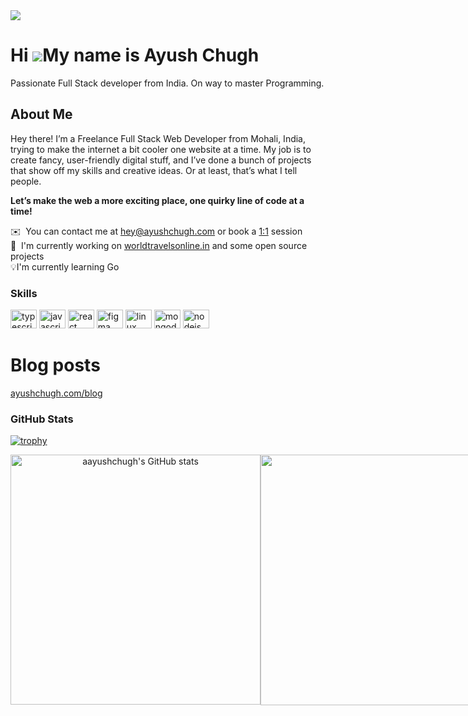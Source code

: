
<img src="https://github.com/aayushchugh/aayushchugh/assets/69336518/e6736354-f6c6-4b84-b541-72ffc932814e" />

Hi ![](https://user-images.githubusercontent.com/18350557/176309783-0785949b-9127-417c-8b55-ab5a4333674e.gif)My name is Ayush Chugh
===================================================================================================================================

Passionate Full Stack developer from India. On way to master Programming.

## About Me

Hey there! I’m a Freelance Full Stack Web Developer from Mohali, India, trying to make the internet a bit cooler one website at a time. My job is to create fancy, user-friendly digital stuff, and I’ve done a bunch of projects that show off my skills and creative ideas. Or at least, that’s what I tell people.

**Let’s make the web a more exciting place, one quirky line of code at a time!**

 ✉️  You can contact me at [hey@ayushchugh.com](mailto:hey@ayushchugh.com) or book a [1:1](https://calendar.google.com/calendar/u/0/appointments/schedules/AcZssZ32m0Ha13-Djq7bDeqBFdEgjmkBLk3uIF9LGwK2eIrl1BGBVxBAhqnpYj7ealqSNG0JYpSUTikB?gv=true) session
 <br />
 🚀  I'm currently working on [worldtravelsonline.in](https://www.worldtravelsonline.in/en) and some open source projects
 <br />
 💡I'm currently learning Go
<br>

### Skills

<div align="left">
  <img src="https://cdn.jsdelivr.net/gh/devicons/devicon/icons/typescript/typescript-plain.svg" height="30" width="42" alt="typescript logo"  />
  <img src="https://cdn.jsdelivr.net/gh/devicons/devicon/icons/javascript/javascript-original.svg" height="30" width="42" alt="javascript logo"  />
  <img src="https://cdn.jsdelivr.net/gh/devicons/devicon/icons/react/react-original.svg" height="30" width="42" alt="react logo"  />
  <img src="https://cdn.jsdelivr.net/gh/devicons/devicon/icons/figma/figma-original.svg" height="30" width="42" alt="figma logo"  />
  <img src="https://cdn.jsdelivr.net/gh/devicons/devicon/icons/linux/linux-original.svg" height="30" width="42" alt="linux logo"  />
  <img src="https://cdn.jsdelivr.net/gh/devicons/devicon/icons/mongodb/mongodb-original.svg" height="30" width="42" alt="mongodb logo"  />
  <img src="https://cdn.jsdelivr.net/gh/devicons/devicon/icons/nodejs/nodejs-original.svg" height="30" width="42" alt="nodejs logo"  />
</div>

# Blog posts
[ayushchugh.com/blog](https://ayushchugh.com/blog)

### GitHub Stats

[![trophy](https://github-profile-trophy.vercel.app/?username=aayushchugh)](https://github.com/ryo-ma/github-profile-trophy)

<div align="center">
  <div style="display: flex;">
    <img width="400" src="https://github-readme-stats.vercel.app/api?username=aayushchugh&count_private=true&show_icons=true" alt="aayushchugh's GitHub stats" />
    
  <img width="401" src="https://streak-stats.demolab.com/?user=aayushchugh&ring=5094F0&fire=5094F0&currStreakLabel=5094F0" />
  </div>
</div>

